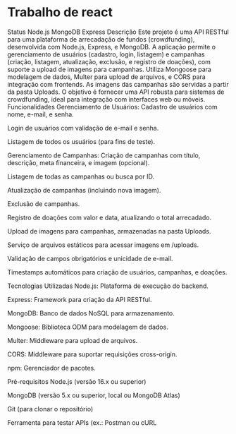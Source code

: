# Trabalho de react
Status
Node.js
MongoDB
Express
Descrição
Este projeto é uma API RESTful para uma plataforma de arrecadação de fundos (crowdfunding), desenvolvida com Node.js, Express, e MongoDB. A aplicação permite o gerenciamento de usuários (cadastro, login, listagem) e campanhas (criação, listagem, atualização, exclusão, e registro de doações), com suporte a upload de imagens para campanhas. Utiliza Mongoose para modelagem de dados, Multer para upload de arquivos, e CORS para integração com frontends. As imagens das campanhas são servidas a partir da pasta Uploads.
O objetivo é fornecer uma API robusta para sistemas de crowdfunding, ideal para integração com interfaces web ou móveis.
Funcionalidades
Gerenciamento de Usuários:
Cadastro de usuários com nome, e-mail, e senha.

Login de usuários com validação de e-mail e senha.

Listagem de todos os usuários (para fins de teste).

Gerenciamento de Campanhas:
Criação de campanhas com título, descrição, meta financeira, e imagem (opcional).

Listagem de todas as campanhas ou busca por ID.

Atualização de campanhas (incluindo nova imagem).

Exclusão de campanhas.

Registro de doações com valor e data, atualizando o total arrecadado.

Upload de imagens para campanhas, armazenadas na pasta Uploads.

Serviço de arquivos estáticos para acessar imagens em /uploads.

Validação de campos obrigatórios e unicidade de e-mail.

Timestamps automáticos para criação de usuários, campanhas, e doações.

Tecnologias Utilizadas
Node.js: Plataforma de execução do backend.

Express: Framework para criação da API RESTful.

MongoDB: Banco de dados NoSQL para armazenamento.

Mongoose: Biblioteca ODM para modelagem de dados.

Multer: Middleware para upload de arquivos.

CORS: Middleware para suportar requisições cross-origin.

npm: Gerenciador de pacotes.

Pré-requisitos
Node.js (versão 16.x ou superior)

MongoDB (versão 5.x ou superior, local ou MongoDB Atlas)

Git (para clonar o repositório)

Ferramenta para testar APIs (ex.: Postman ou cURL
